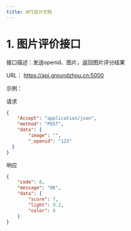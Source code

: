 ```yaml
---
title: API设计文档
---
```


# 1. 图片评价接口

接口描述：发送openid、图片，返回图片评分结果

URL： https://api.groundzhou.cn:5000

示例：

请求
```json
{
    "Accept": "application/json",
    "method": "POST",
    "data": {
        "image": "",
        "_openid": "123"  
  }
}
```

响应
```json
{
    "code": 0,
    "message": "OK",
    "data": {
        "score": 7,
        "light": 9.2,
        "color": 6
    }
}
```